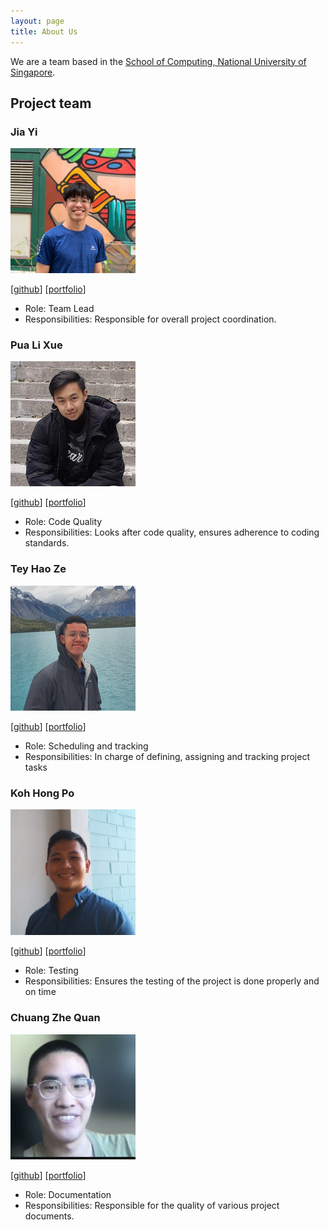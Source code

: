 ```yaml
---
layout: page
title: About Us
---
```


We are a team based in the [School of Computing, National University of Singapore](http://www.comp.nus.edu.sg).

## Project team

### Jia Yi

<img src="images/jiayi1129.png" width="200px">

[[github](https://github.com/jiayi1129)]
[[portfolio](team/jiayi1129.md)]

* Role: Team Lead
* Responsibilities: Responsible for overall project coordination.

### Pua Li Xue

<img src="images/pualixue.png" width="200px">

[[github](http://github.com/pualixue)]
[[portfolio](team/pualixue.md)]

* Role: Code Quality
* Responsibilities: Looks after code quality, ensures adherence to coding standards.

### Tey Hao Ze

<img src="images/haozeee.png" width="200">

[[github](https://github.com/haozeee)]
[[portfolio](team/haozeee.md)]

* Role: Scheduling and tracking
* Responsibilities: In charge of defining, assigning and tracking project tasks

### Koh Hong Po

<img src="images/hpkoh.png" width="200px">

[[github](https://github.com/hpkoh)]
[[portfolio](team/hpkoh.md)]

* Role: Testing
* Responsibilities: Ensures the testing of the project is done properly and on time

### Chuang Zhe Quan

<img src="images/chuangzhequan.png" width="200px">

[[github](http://github.com/ChuangZheQuan)]
[[portfolio](team/ChuangZheQuan.md)]

* Role: Documentation
* Responsibilities: Responsible for the quality of various project documents.
